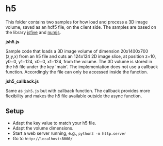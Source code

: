 # h5

This folder contains two samples for how load and process a 3D image volume, saved as an hdf5 file, on the client side.
The samples are based on the library [jsfive](https://github.com/usnistgov/jsfive) and [numjs](https://github.com/nicolaspanel/numjs).

**jsh5.js**

Sample code that loads a 3D image volume of dimension 20x1400x700 (z,y,x) from an h5 file and cuts an 124x124 2D image slice, at position z=10, y0=0, y1=124, x0=0, x1=124, from the volume. The 3D volume is stored in the h5 file under the key 'main'. The implementation does not use a callback function. Accordingly the file can only be accessed inside the function.

**jsh5_callback.js**

Same as `jsh5.js` but with callback function. The callback provides more flexibility and makes the h5 file available outside the async function.

## Setup

- Adapt the key value to match your h5 file. 
- Adapt the volume dimensions.
- Start a web server running, e.g., `python3 -m http.server`
- Go to `http://localhost:8000/`

